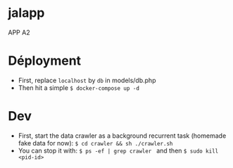# jalapp
APP A2

# Déployment
- First, replace ```localhost``` by ```db``` in models/db.php
- Then hit a simple ```$ docker-compose up -d```

# Dev
- First, start the data crawler as a background recurrent task (homemade fake data for now): ```$ cd crawler && sh ./crawler.sh```
- You can stop it with: ```$ ps -ef | grep crawler ``` and then ```$ sudo kill <pid-id> ```

